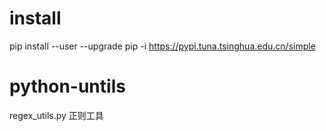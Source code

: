 
# install
 pip install  --user --upgrade pip -i https://pypi.tuna.tsinghua.edu.cn/simple

# python-untils

regex_utils.py   正则工具

